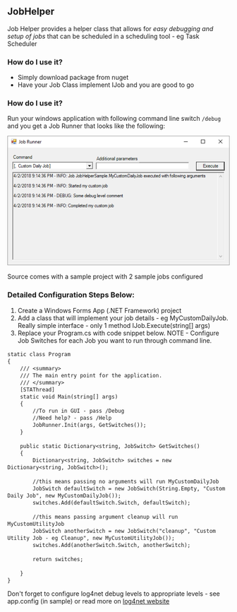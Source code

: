 ## JobHelper

Job Helper provides a helper class that allows for *easy debugging and setup of jobs* that can be scheduled in a scheduling tool - eg Task Scheduler

### How do I use it?

* Simply download package from nuget
* Have your Job Class implement IJob and you are good to go

### How do I use it?
Run your windows application with following command line switch `/debug` and you get a Job Runner that looks like the following:

![screenshot](docs/screenshot.png)

Source comes with a sample project with 2 sample jobs configured

### Detailed Configuration Steps Below:

1. Create a Windows Forms App (.NET Framework) project
2. Add a class that will implement your job details - eg MyCustomDailyJob. Really simple interface - only 1 method IJob.Execute(string[] args)
3. Replace your Program.cs with code snippet below. NOTE - Configure Job Switches for each Job you want to run through command line.

```
static class Program
{
	/// <summary>
	/// The main entry point for the application.
	/// </summary>
	[STAThread]
	static void Main(string[] args)
	{
		//To run in GUI - pass /Debug
		//Need help? - pass /Help
		JobRunner.Init(args, GetSwitches());
	}

	public static Dictionary<string, JobSwitch> GetSwitches()
	{
		Dictionary<string, JobSwitch> switches = new Dictionary<string, JobSwitch>();

		//this means passing no arguments will run MyCustomDailyJob
		JobSwitch defaultSwitch = new JobSwitch(String.Empty, "Custom Daily Job", new MyCustomDailyJob());
		switches.Add(defaultSwitch.Switch, defaultSwitch);

		//this means passing argument cleanup will run MyCustomUtilityJob
		JobSwitch anotherSwitch = new JobSwitch("cleanup", "Custom Utility Job - eg Cleanup", new MyCustomUtilityJob());
		switches.Add(anotherSwitch.Switch, anotherSwitch);

		return switches;

	}
}
```

Don't forget to configure log4net debug levels to appropriate levels - see app.config (in sample) or read more on [log4net website](https://logging.apache.org/log4net/release/manual/introduction.html)

